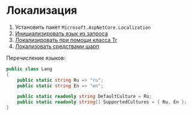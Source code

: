 # Локализация

1. Установить пакет `Microsoft.AspNetCore.Localization`
2. [Инициализировать язык из запроса](./02-init-lang-from-req.md)
3. [Локализировать при помощи класса Tr](./03-localize-with-class-tr.md)
4. [Локализовать средствами шарп](./04-localize-standard-way.md)

Перечисление языков:

```csharp
public class Lang
{
    public static string Ru => "ru";
    public static string En => "en";

    public static readonly string DefaultCulture = Ru;
    public static readonly string[] SupportedCultures = { Ru, En };
}
```
